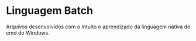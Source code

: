 # Linguagem Batch
 Arquivos desenvolvidos com o intuito o aprendizado da linguagem nativa do cmd do Windows.
